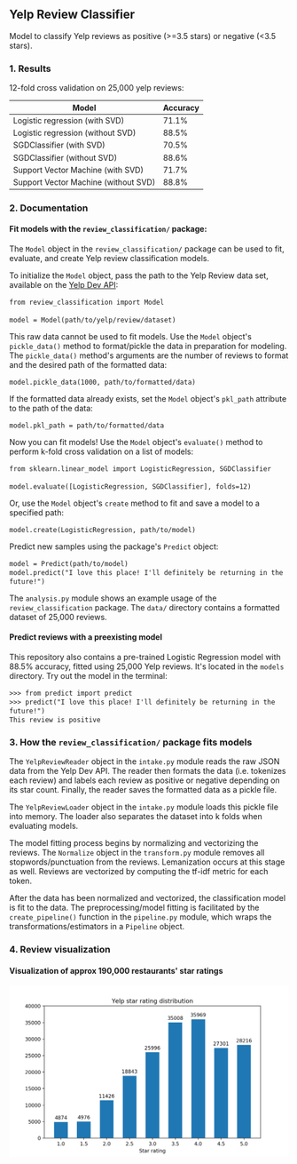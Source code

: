 ## Yelp Review Classifier

Model to classify Yelp reviews as positive (>=3.5 stars) or negative (<3.5 stars).

### 1. Results
12-fold cross validation on 25,000 yelp reviews:

|Model|Accuracy|
|-----|--------|
|Logistic regression (with SVD)|71.1%|
|Logistic regression (without SVD)|88.5%|
|SGDClassifier (with SVD)|70.5%|
|SGDClassifier (without SVD)|88.6%|
|Support Vector Machine (with SVD)|71.7%|
|Support Vector Machine (without SVD)|88.8%|

### 2. Documentation
#### Fit models with the `review_classification/` package:
The `Model` object in the `review_classification/` package can be used to fit, evaluate, and create Yelp review classification models.

To initialize the `Model` object, pass the path to the Yelp Review data set, available on the [Yelp Dev API](https://www.yelp.com/dataset):

```
from review_classification import Model

model = Model(path/to/yelp/review/dataset)
```
This raw data cannot be used to fit models. Use the `Model` object's `pickle_data()` method to format/pickle the data in preparation for modeling. The `pickle_data()` method's arguments are the number of reviews to format and the desired path of the formatted data:
```
model.pickle_data(1000, path/to/formatted/data)
```
If the formatted data already exists, set the `Model` object's `pkl_path` attribute to the path of the data:
```
model.pkl_path = path/to/formatted/data
```
Now you can fit models! Use the `Model` object's `evaluate()` method to perform k-fold cross validation on a list of models:
```
from sklearn.linear_model import LogisticRegression, SGDClassifier

model.evaluate([LogisticRegression, SGDClassifier], folds=12)
```
Or, use the `Model` object's `create` method to fit and save a model to a specified path:
```
model.create(LogisticRegression, path/to/model)
```
Predict new samples using the package's `Predict` object:
```
model = Predict(path/to/model)
model.predict("I love this place! I'll definitely be returning in the future!")
```
The `analysis.py` module shows an example usage of the `review_classification` package. The `data/` directory contains a formatted dataset of 25,000 reviews.

#### Predict reviews with a preexisting model
This repository also contains a pre-trained Logistic Regression model with 88.5% accuracy, fitted using 25,000 Yelp reviews. It's located in the `models` directory. Try out the model in the terminal:
```
>>> from predict import predict
>>> predict("I love this place! I'll definitely be returning in the future!")
This review is positive
```
### 3. How the `review_classification/` package fits models
The `YelpReviewReader` object in the `intake.py` module reads the raw JSON data from the Yelp Dev API. The reader then formats the data (i.e. tokenizes each review) and labels each review as positive or negative depending on its star count. Finally, the reader saves the formatted data as a pickle file.

The `YelpReviewLoader` object in the `intake.py` module loads this pickle file into memory. The loader also separates the dataset into k folds when evaluating models.

The model fitting process begins by normalizing and vectorizing the reviews. The `Normalize` object in the `transform.py` module removes all stopwords/punctuation from the reviews. Lemanization occurs at this stage as well. Reviews are vectorized by computing the tf-idf metric for each token.

After the data has been normalized and vectorized, the classification model is fit to the data. The preprocessing/model fitting is facilitated by the `create_pipeline()` function in the `pipeline.py` module, which wraps the transformations/estimators in a `Pipeline` object.

### 4. Review visualization
#### Visualization of approx 190,000 restaurants' star ratings
<img src="static/star_distribution.png">
